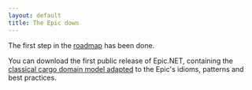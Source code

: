 ```yaml
---
layout: default
title: The Epic down
---
```


The first step in the [roadmap][1] has been done.

You can download the first public release of Epic.NET, containing the [classical
cargo domain model adapted][2] to the Epic's idioms, patterns and best practices.

 [1]: http://epic.tesio.it/roadmap.html "Roadmap"
 [2]: http://dddsample.sourceforge.net/ "DDDSample - demonstrating domain-driven design"
